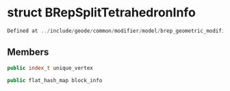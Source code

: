 # struct BRepSplitTetrahedronInfo

```cpp
Defined at ../include/geode/common/modifier/model/brep_geometric_modifier.h#69
```

## Members

```cpp
public index_t unique_vertex

```

```cpp
public flat_hash_map block_info

```



